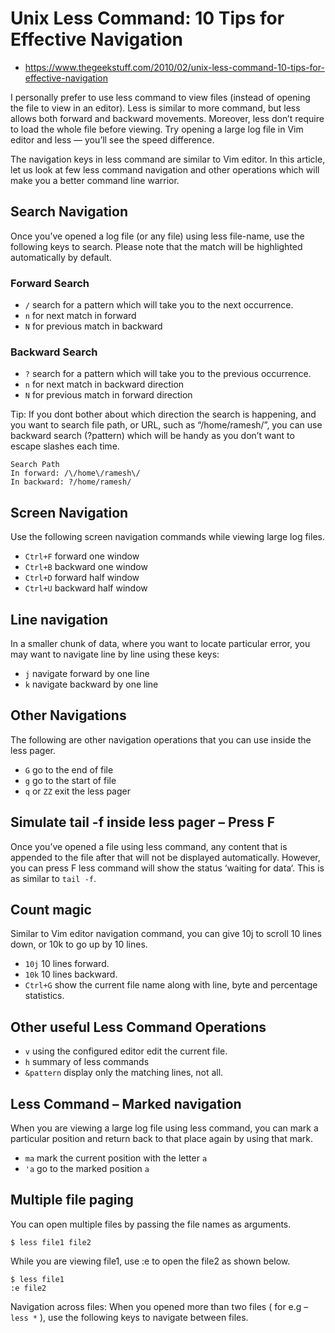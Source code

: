# Unix Less Command: 10 Tips for Effective Navigation

* https://www.thegeekstuff.com/2010/02/unix-less-command-10-tips-for-effective-navigation

I personally prefer to use less command to view files (instead of opening the file to view in an editor). Less is similar to more command, but less allows both forward and backward movements. Moreover, less don’t require to load the whole file before viewing. Try opening a large log file in Vim editor and less — you’ll see the speed difference.

The navigation keys in less command are similar to Vim editor. In this article, let us look at few less command navigation and other operations which will make you a better command line warrior.

## Search Navigation

Once you’ve opened a log file (or any file) using less file-name, use the following keys to search. Please note that the match will be highlighted automatically by default.

### Forward Search

* `/` search for a pattern which will take you to the next occurrence.
* `n` for next match in forward
* `N` for previous match in backward

### Backward Search

* `?` search for a pattern which will take you to the previous occurrence.
* `n` for next match in backward direction
* `N` for previous match in forward direction

Tip: If you dont bother about which direction the search is happening, and you want to search file path, or URL, such as “/home/ramesh/”, you can use backward search (?pattern) which will be handy as you don’t want to escape slashes each time.

```
Search Path
In forward: /\/home\/ramesh\/
In backward: ?/home/ramesh/
```

## Screen Navigation

Use the following screen navigation commands while viewing large log files.

* `Ctrl+F` forward one window
* `Ctrl+B` backward one window
* `Ctrl+D` forward half window
* `Ctrl+U` backward half window

## Line navigation

In a smaller chunk of data, where you want to locate particular error, you may want to navigate line by line using these keys:

* `j` navigate forward by one line
* `k` navigate backward by one line

## Other Navigations

The following are other navigation operations that you can use inside the less pager.

* `G` go to the end of file
* `g` go to the start of file
* `q` or `ZZ` exit the less pager

## Simulate tail -f inside less pager – Press F

Once you’ve opened a file using less command, any content that is appended to the file after that will not be displayed automatically. However, you can press F less command will show the status ‘waiting for data‘. This is as similar to `tail -f`.

## Count magic

Similar to Vim editor navigation command, you can give 10j to scroll 10 lines down, or 10k to go up by 10 lines.

* `10j` 10 lines forward.
* `10k` 10 lines backward.
* `Ctrl+G` show the current file name along with line, byte and percentage statistics.

## Other useful Less Command Operations

* `v` using the configured editor edit the current file.
* `h` summary of less commands
* `&pattern` display only the matching lines, not all.

## Less Command – Marked navigation

When you are viewing a large log file using less command, you can mark a particular position and return back to that place again by using that mark.

* `ma` mark the current position with the letter `a`
* `'a` go to the marked position `a`

## Multiple file paging

You can open multiple files by passing the file names as arguments.

```
$ less file1 file2
```

While you are viewing file1, use :e to open the file2 as shown below.

```
$ less file1
:e file2
```

Navigation across files: When you opened more than two files ( for e.g – `less *` ), use the following keys to navigate between files.
